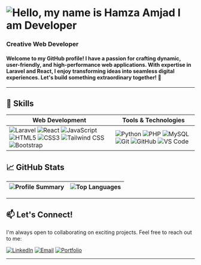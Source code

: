 # ![Hello, my name is Hamza Amjad  I am Developer](https://github.com/user-attachments/assets/6676dc5f-b986-44e9-bb6d-1dd0bbd51341)

### Creative Web Developer  
#### Welcome to my GitHub profile! I have a passion for crafting dynamic, user-friendly, and high-performance web applications. With expertise in **Laravel** and **React**, I enjoy transforming ideas into seamless digital experiences. Let's build something extraordinary together! 🚀
---

## 🚀 Skills

| **Web Development**                                                                 | **Tools & Technologies**                                                                 |
|-------------------------------------------------------------------------------------|-----------------------------------------------------------------------------------------|
| ![Laravel](https://img.shields.io/badge/Laravel-FF2D20?style=flat&logo=laravel&logoColor=white) ![React](https://img.shields.io/badge/React-20232A?style=flat&logo=react&logoColor=61DAFB) ![JavaScript](https://img.shields.io/badge/JavaScript-F7DF1E?style=flat&logo=javascript&logoColor=black) ![HTML5](https://img.shields.io/badge/HTML5-E34F26?style=flat&logo=html5&logoColor=white) ![CSS3](https://img.shields.io/badge/CSS3-1572B6?style=flat&logo=css3&logoColor=white) ![Tailwind CSS](https://img.shields.io/badge/Tailwind_CSS-38B2AC?style=flat&logo=tailwind-css&logoColor=white) ![Bootstrap](https://img.shields.io/badge/Bootstrap-563D7C?style=flat&logo=bootstrap&logoColor=white) | ![Python](https://img.shields.io/badge/Python-3776AB?style=flat&logo=python&logoColor=white) ![PHP](https://img.shields.io/badge/PHP-777BB4?style=flat&logo=php&logoColor=white) ![MySQL](https://img.shields.io/badge/MySQL-005C84?style=flat&logo=mysql&logoColor=white) ![Git](https://img.shields.io/badge/Git-F05032?style=flat&logo=git&logoColor=white) ![GitHub](https://img.shields.io/badge/GitHub-100000?style=flat&logo=github&logoColor=white) ![VS Code](https://img.shields.io/badge/VS_Code-007ACC?style=flat&logo=visual-studio-code&logoColor=white) |

## 📈 GitHub Stats

| ![Profile Summary](https://github-profile-summary-cards.vercel.app/api/cards/profile-details?username=hamza-Amjad5163&theme=github_dark) | ![Top Languages](https://github-readme-stats.vercel.app/api/top-langs/?username=hamza-Amjad5163&layout=compact&theme=github_dark) |
|----------------------------------------------------------------------------------------------------------------------------------------|---------------------------------------------------------------------------------------------------------------------------------|

---

## 📫 Let's Connect!

I'm always open to collaborating on exciting projects. Feel free to reach out to me:

[![LinkedIn](https://img.shields.io/badge/LinkedIn-0077B5?style=for-the-badge&logo=linkedin&logoColor=white)](https://www.linkedin.com/in/hamza-amjad-0a3aaa228/) [![Email](https://img.shields.io/badge/Email-D14836?style=for-the-badge&logo=gmail&logoColor=white)](mailto:hamzakhan5163@gmail.com) [![Portfolio](https://img.shields.io/badge/Portfolio-000000?style=for-the-badge&logo=about.me&logoColor=white)](https://react-portfolio-website-rust.vercel.app/#)

---
